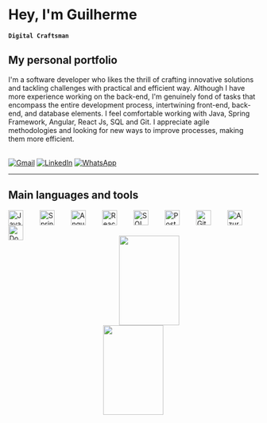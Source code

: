 [//]: # ([<img title="Leia em Português" alt="Readme PT-BR" width="30px" style = "border:1px solid black; " src="https://upload.wikimedia.org/wikipedia/commons/0/05/Flag_of_Brazil.svg">]&#40;https://github.com/guilhermelcosta/guilhermelcosta/blob/main/traducoes/README_ptbr.md&#41;)

[//]: # ([<img title="Leer en Español" alt="Readme ES" width="30px" style = "border:1px solid black;" src="https://upload.wikimedia.org/wikipedia/commons/thumb/9/9a/Flag_of_Spain.svg/1920px-Flag_of_Spain.svg.png">]&#40;https://github.com/guilhermelcosta/guilhermelcosta/blob/main/traducoes/README_es.md&#41;) 

<data SL="EN" TL="PT,ES,FR"></data>

<h1 class="translate">Hey, I'm Guilherme</h1>

**`Digital Craftsman`**

<h2 class="translate">My personal portfolio</h2>

[//]: # (### [My personal portfolio]&#40;https://guilhermecosta.vercel.app/&#41; ✌️)

<p class="translate">
I'm a software developer who likes the thrill of crafting innovative solutions and tackling challenges with practical
and efficient way. Although I have more experience working on the back-end, I'm genuinely fond of tasks that encompass
the entire development process, intertwining front-end, back-end, and database elements. I feel comfortable working with Java, Spring Framework, Angular, React Js, SQL and Git. I appreciate agile methodologies
and looking for new ways to improve processes, making them more efficient.
</p>

<br>

<!-- Cards de contato -->
<div align="left">
  <a href = "mailto:guilhermeldcosta@gmail.com"><img src="https://img.shields.io/badge/-Gmail-%23333?style=for-the-badge&logo=gmail&logoColor=white" target="_blank" title="Gmail" alt="Gmail" ></a>
  <a href="https://www.linkedin.com/in/guilhermeldcosta/" target="_blank"><img src="https://img.shields.io/badge/-LinkedIn-%230077B5?style=for-the-badge&logo=linkedin&logoColor=white" target="_blank" title="LinkedIn" alt="LinkedIn" ></a>
  <a href="https://wa.me/5531988173688" target="_blank"><img src="https://img.shields.io/badge/WhatsApp-25D366?style=for-the-badge&logo=whatsapp&logoColor=white" target="_blank" title="WhatsApp" alt="WhatsApp" ></a>
</div>

---

<h2 class="translate">Main languages and tools</h2>


[//]: # (### 🧰 Main languages and tools)

<!-- Link para badges https://devicon.dev/ -->
<div style="display:inline_block">
  <img align="left" title="Java" alt="Java" width="30px" style="padding-right:30px;" src="https://cdn.jsdelivr.net/gh/devicons/devicon/icons/java/java-original.svg">
  <img align="left" title="Spring" alt="Spring" width="30px" style="padding-right:30px;" src="https://cdn.jsdelivr.net/gh/devicons/devicon/icons/spring/spring-original.svg">
  <img align="left" title="Angular" alt="Angular" width="30px" style="padding-right:30px;" src="https://cdn.jsdelivr.net/gh/devicons/devicon/icons/angularjs/angularjs-original.svg">
  <img align="left" title="React" alt="React" width="30px" style="padding-right:30px;" src="https://cdn.jsdelivr.net/gh/devicons/devicon/icons/react/react-original.svg">
  <img align="left" title="MySQL" alt="SQL" width="30px" style="padding-right:30px;" src="https://cdn.jsdelivr.net/gh/devicons/devicon/icons/mysql/mysql-original.svg">
  <img align="left" title="PostgreSQL" alt="PostgreSQL" width="30px" style="padding-right:30px;" src="https://cdn.jsdelivr.net/gh/devicons/devicon/icons/postgresql/postgresql-original.svg">
  <img align="left" title="Git" alt="Git" width="30px" style="padding-right:30px;" src="https://cdn.jsdelivr.net/gh/devicons/devicon/icons/git/git-original.svg">
  <img align="left" title="Azure" alt="Azure" width="30px" style="padding-right:30px;" src="https://cdn.jsdelivr.net/gh/devicons/devicon/icons/azure/azure-original.svg">
  <img align="left" title="Docker" alt="Docker" width="30px" style="padding-right:30px;" src="https://cdn.jsdelivr.net/gh/devicons/devicon/icons/docker/docker-original.svg">
</div>

<div style="display:block" align="center">
  <br>
  <br>
  <br>
  <picture>
    <source media="(prefers-color-scheme: light)" srcset="https://github-readme-stats-psi-liart.vercel.app/api?username=guilhermelcosta&show_icons=true&theme=graywhite&include_all_commits=true&count_private=true">
    <img width="49%" height="180em" src="https://github-readme-stats-psi-liart.vercel.app/api?username=guilhermelcosta&show_icons=true&theme=discord_old_blurple&include_all_commits=true&count_private=true">
  </picture>
  <picture>
    <source media="(prefers-color-scheme: light)" srcset="https://github-readme-stats-psi-liart.vercel.app/api/top-langs/?username=guilhermelcosta&layout=compact&langs_count=4&exclude_repo=Obsidian-Main-Vault,github-readme-stats&theme=graywhite">
    <img width="49%" height="180em" src="https://github-readme-stats-psi-liart.vercel.app/api/top-langs/?username=guilhermelcosta&layout=compact&langs_count=4&exclude_repo=Obsidian-Main-Vault,github-readme-stats&theme=discord_old_blurple">
</picture>
</div>

